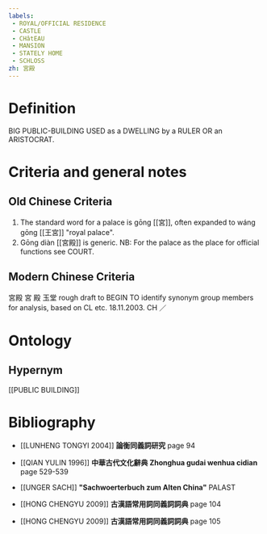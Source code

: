 ```yaml
---
labels: 
 - ROYAL/OFFICIAL RESIDENCE
 - CASTLE
 - CHâtEAU
 - MANSION
 - STATELY HOME
 - SCHLOSS
zh: 宮殿
---
```


# Definition
BIG PUBLIC-BUILDING USED as a DWELLING by a RULER OR an ARISTOCRAT.
# Criteria and general notes
## Old Chinese Criteria
1. The standard word for a palace is gōng [[宮]], often expanded to wáng gōng [[王宮]] "royal palace".
2. Gōng diàn [[宮殿]] is generic.
NB: For the palace as the place for official functions see COURT.
## Modern Chinese Criteria
宮殿
宮
殿
玉堂
rough draft to BEGIN TO identify synonym group members for analysis, based on CL etc. 18.11.2003. CH ／
# Ontology

## Hypernym
[[PUBLIC BUILDING]]
# Bibliography
- [[LUNHENG TONGYI 2004]]
**論衡同義詞研究** page 94

- [[QIAN YULIN 1996]]
**中華古代文化辭典 Zhonghua gudai wenhua cidian** page 529-539

- [[UNGER SACH]]
**"Sachwoerterbuch zum Alten China"** 
PALAST
- [[HONG CHENGYU 2009]]
**古漢語常用詞同義詞詞典** page 104

- [[HONG CHENGYU 2009]]
**古漢語常用詞同義詞詞典** page 105
